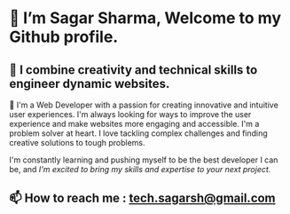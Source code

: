 # 👋 I’m Sagar Sharma, Welcome to my Github profile.
<!-- ##  👀  I’m interested in Web Development. -->
## 🌱 I combine creativity and technical skills to engineer dynamic websites.

👀 I'm a Web Developer with a passion for creating innovative and intuitive user experiences. I'm always looking for ways to improve the user experience and make websites more engaging and accessible.
I'm a problem solver at heart. I love tackling complex challenges and finding creative solutions to tough problems.

I'm constantly learning and pushing myself to be the best developer I can be, and _I'm excited to bring my skills and expertise to your next project._

<!-- ## 🌱 I’m currently learning how to make incredible websites.
## 💞️ I’m looking to collaborate on *Web Development projects*. -->
## 📫 How to reach me : tech.sagarsh@gmail.com

<!---
sagar-io/sagar-io is a ✨ special ✨ repository because its `README.md` (this file) appears on your GitHub profile.
You can click the Preview link to take a look at your changes.
--->
